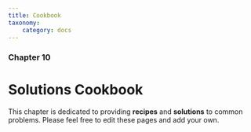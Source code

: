 ```yaml
---
title: Cookbook
taxonomy:
    category: docs
---
```


### Chapter 10

# Solutions Cookbook

This chapter is dedicated to providing **recipes** and **solutions** to common problems. Please feel free to edit these pages and add your own.
